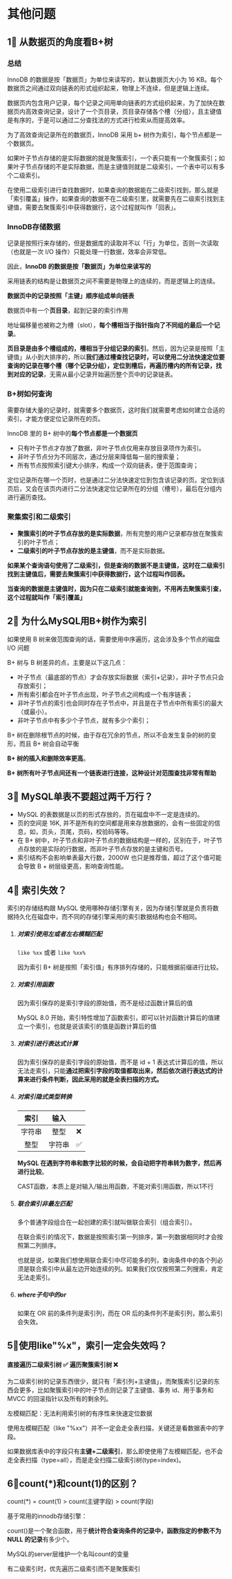 # 其他问题



## 1⃣️ 从数据页的角度看B+树

### 总结

InnoDB 的数据是按「数据页」为单位来读写的，默认数据页大小为 16 KB。每个数据页之间通过双向链表的形式组织起来，物理上不连续，但是逻辑上连续。

数据页内包含用户记录，每个记录之间用单向链表的方式组织起来，为了加快在数据页内高效查询记录，设计了一个页目录，页目录存储各个槽（分组），且主键值是有序的，于是可以通过二分查找法的方式进行检索从而提高效率。

为了高效查询记录所在的数据页，InnoDB 采用 b+ 树作为索引，每个节点都是一个数据页。

如果叶子节点存储的是实际数据的就是聚簇索引，一个表只能有一个聚簇索引；如果叶子节点存储的不是实际数据，而是主键值则就是二级索引，一个表中可以有多个二级索引。

在使用二级索引进行查找数据时，如果查询的数据能在二级索引找到，那么就是「索引覆盖」操作，如果查询的数据不在二级索引里，就需要先在二级索引找到主键值，需要去聚簇索引中获得数据行，这个过程就叫作「回表」。



### InnoDB存储数据

记录是按照行来存储的，但是数据库的读取并不以「行」为单位，否则一次读取（也就是一次 I/O 操作）只能处理一行数据，效率会非常低。

因此，**InnoDB 的数据是按「数据页」为单位来读写的**

采用链表的结构是让数据页之间不需要是物理上的连续的，而是逻辑上的连续。

**数据页中的记录按照「主键」顺序组成单向链表**

数据页中有一个**页目录**，起到记录的索引作用

地址偏移量也被称之为槽（slot），**每个槽相当于指针指向了不同组的最后一个记录**。

**页目录是由多个槽组成的，槽相当于分组记录的索引**。然后，因为记录是按照「主键值」从小到大排序的，所以**我们通过槽查找记录时，可以使用二分法快速定位要查询的记录在哪个槽（哪个记录分组），定位到槽后，再遍历槽内的所有记录，找到对应的记录**，无需从最小记录开始遍历整个页中的记录链表。



### B+树如何查询

需要存储大量的记录时，就需要多个数据页，这时我们就需要考虑如何建立合适的索引，才能方便定位记录所在的页。

InnoDB 里的 B+ 树中的**每个节点都是一个数据页**

- 只有叶子节点才存放了数据，非叶子节点仅用来存放目录项作为索引。
- 非叶子节点分为不同层次，通过分层来降低每一层的搜索量；
- 所有节点按照索引键大小排序，构成一个双向链表，便于范围查询；

定位记录所在哪一个页时，也是通过二分法快速定位到包含该记录的页。定位到该页后，又会在该页内进行二分法快速定位记录所在的分组（槽号），最后在分组内进行遍历查找。





### 聚集索引和二级索引

- **聚簇索引的叶子节点存放的是实际数据**，所有完整的用户记录都存放在聚簇索引的叶子节点；
- **二级索引的叶子节点存放的是主键值**，而不是实际数据。

**如果某个查询语句使用了二级索引，但是查询的数据不是主键值，这时在二级索引找到主键值后，需要去聚簇索引中获得数据行，这个过程叫作回表。**

**当查询的数据是主键值时，因为只在二级索引就能查询到，不用再去聚簇索引查，这个过程就叫作「索引覆盖」**





## 2⃣️ 为什么MySQL用B+树作为索引

如果使用 B 树来做范围查询的话，需要使用中序遍历，这会涉及多个节点的磁盘 I/O 问题

B+ 树与 B 树差异的点，主要是以下这几点：

- 叶子节点（最底部的节点）才会存放实际数据（索引+记录），非叶子节点只会存放索引；
- 所有索引都会在叶子节点出现，叶子节点之间构成一个有序链表；
- 非叶子节点的索引也会同时存在子节点中，并且是在子节点中所有索引的最大（或最小）。
- 非叶子节点中有多少个子节点，就有多少个索引；



B+ 树在删除根节点的时候，由于存在冗余的节点，所以不会发生复杂的树的变形，而且 B+ 树会自动平衡

**B+ 树的插入和删除效率更高**。



 **B+ 树所有叶子节点间还有一个链表进行连接，这种设计对范围查找非常有帮助**



## 3⃣️ MySQL单表不要超过两千万行？

- MySQL 的表数据是以页的形式存放的，页在磁盘中不一定是连续的。
- 页的空间是 16K, 并不是所有的空间都是用来存放数据的，会有一些固定的信息，如，页头，页尾，页码，校验码等等。
- 在 B+ 树中，叶子节点和非叶子节点的数据结构是一样的，区别在于，叶子节点存放的是实际的行数据，而非叶子节点存放的是主键和页号。
- 索引结构不会影响单表最大行数，2000W 也只是推荐值，超过了这个值可能会导致 B + 树层级更高，影响查询性能。



## 4⃣️ 索引失效？

索引的存储结构跟 MySQL 使用哪种存储引擎有关，因为存储引擎就是负责将数据持久化在磁盘中，而不同的存储引擎采用的索引数据结构也会不相同。



1. ##### 对索引使用左或者左右模糊匹配

   `like %xx` 或者 `like %xx%`

   因为索引 B+ 树是按照「索引值」有序排列存储的，只能根据前缀进行比较。



2. ##### 对索引用函数

   因为索引保存的是索引字段的原始值，而不是经过函数计算后的值

    MySQL 8.0 开始，索引特性增加了函数索引，即可以针对函数计算后的值建立一个索引，也就是说该索引的值是函数计算后的值



3. ##### 对索引进行表达式计算

   因为索引保存的是索引字段的原始值，而不是 id + 1 表达式计算后的值，所以无法走索引，只能**通过把索引字段的取值都取出来，然后依次进行表达式的计算来进行条件判断，因此采用的就是全表扫描的方式。**



4. ##### 对索引隐式类型转换

   |  索引  |  输入  |      |
   | :----: | :----: | ---- |
   | 字符串 |  整型  | ❌    |
   |  整型  | 字符串 | ✅    |

   **MySQL 在遇到字符串和数字比较的时候，会自动把字符串转为数字，然后再进行比较**。

   CAST函数，本质上是对输入/输出用函数，不能对索引用函数，所以1不行



5. ##### 联合索引非最左匹配

   多个普通字段组合在一起创建的索引就叫做联合索引（组合索引）。

   在联合索引的情况下，数据是按照索引第一列排序，第一列数据相同时才会按照第二列排序。

   也就是说，如果我们想使用联合索引中尽可能多的列，查询条件中的各个列必须是联合索引中从最左边开始连续的列。如果我们仅仅按照第二列搜索，肯定无法走索引。

   

6. ##### where子句中的or

   如果在 OR 前的条件列是索引列，而在 OR 后的条件列不是索引列，那么索引会失效。





## 5⃣️使用like"%x"，索引一定会失效吗？



#### 直接遍历二级索引树 ✅ 遍历聚簇索引树 ❌

为二级索引树的记录东西很少，就只有「索引列+主键值」，而聚簇索引记录的东西会更多，比如聚簇索引中的叶子节点则记录了主键值、事务 id、用于事务和 MVCC 的回滚指针以及所有的剩余列。



左模糊匹配：无法利用索引树的有序性来快速定位数据



使用左模糊匹配（like "%xx"）并不一定会走全表扫描，关键还是看数据表中的字段。

如果数据库表中的字段只有**主键+二级索引**，那么即使使用了左模糊匹配，也不会走全表扫描（type=all），而是走全扫描二级索引树(type=index)。





## 6⃣️count(*)和count(1)的区别？

count(*) = count(1) > count(主键字段) > count(字段)

基于常用的innodb存储引擎：

count()是一个聚合函数，用于**统计符合查询条件的记录中，函数指定的参数不为 NULL 的记录**有多少个。



MySQL的server层维护一个名叫count的变量



有二级索引时，优先遍历二级索引而不是聚簇索引